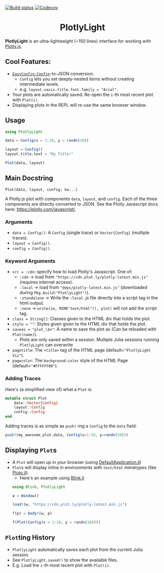[![Build status](https://github.com/joshday/PlotlyLight.jl/workflows/CI/badge.svg)](https://github.com/joshday/PlotlyLight.jl/actions?query=workflow%3ACI+branch%3Amaster)
[![Codecov](https://codecov.io/gh/joshday/PlotlyLight.jl/branch/master/graph/badge.svg)](https://codecov.io/gh/joshday/PlotlyLight.jl)


<h1 align="center">PlotlyLight</h1>

**PlotlyLight** is an ultra-lightweight (~150 lines) interface for working with [Plotly.js](https://plotly.com/javascript/).

## Cool Features:

- [`EasyConfig.Config`](https://github.com/joshday/EasyConfig.jl)-to-JSON conversion.
    - `Config` lets you set deeply-nested items without creating intermediate levels.
    - e.g. `layout.xaxis.title.font.family = "Arial"`.
- Your plots are automatically saved.  Re-open the `i`-th most recent plot with `Plot(i)`.
- Displaying plots in the REPL will re-use the same browser window.


## Usage

```julia
using PlotlyLight

data = Config(x = 1:10, y = randn(10))

layout = Config()
layout.title.text = "My Title!"

Plot(data, layout)
```

## Main Docstring

    Plot(data, layout, config; kw...)

A Plotly.js plot with components `data`, `layout`, and `config`.  Each of the three components are
directly converted to JSON.  See the Plotly Javascript docs here: https://plotly.com/javascript/.

### Arguments
- `data = Config()`: A `Config` (single trace) or `Vector{Config}` (multiple traces).
- `layout = Config()`.
- `config = Config()`.

### Keyword Arguments
- `src = :cdn`: specify how to load Plotly's Javascript.  One of:
    - `:cdn` → load from `"https://cdn.plot.ly/plotly-latest.min.js"` (requires internet access).
    - `:local` → load from `"deps/plotly-latest.min.js"` (downloaded during `Pkg.build("PlotlyLight")`).
    - `:standalone` → Write the `:local` .js file directly into a script tag in the html output.
    - `:none` → `write(io, MIME"text/html"(), plot)` will not add the script tag.
- `class = String[]`: Classes given to the HTML div that holds the plot.
- `style = ""`: Styles given given to the HTML div that holds the plot.
- `saveas = "plot_\$n"`: A name to save the plot as (Can be reloaded with `Plot(name)`).
    - Plots are only saved within a session.  Multiple Julia sessions running `PlotlyLight` can
      overwrite
- `pagetitle`: The `<title>` tag of the HTML page (default=`"PlotlyLight Viz"`).
- `pagecolor`: The `background-color` style of the HTML Page (default=`"#FFFFFF00"`).

### Adding Traces

Here's (a simplified view of) what a `Plot` is:

```julia
mutable struct Plot
    data::Vector{Config}
    layout::Config
    config::Config
end
```

Adding traces is as simple as `push!`-ing a `Config` to the `data` field:

```julia
push!(my_awesome_plot.data, Config(x=1:10, y=randn(10)))
```

## Displaying `Plot`s

- A `Plot` will open up in your browser (using [DefaultApplication.jl](https://github.com/tpapp/DefaultApplication.jl))
- `Plot`s will display inline in environments with `text/html` mimetypes (like [Pluto.jl](https://github.com/fonsp/Pluto.jl)).
    - Here's an example using [Blink.jl](https://github.com/JuliaGizmos/Blink.jl)
    ```julia
    using Blink, PlotlyLight

    w = Window()

    load!(w, "https://cdn.plot.ly/plotly-latest.min.js")

    f(p) = body!(w, p)

    f(Plot(Config(x = 1:10, y = randn(10))))
    ```

## `Plot`ting History

- `PlotlyLight` automatically saves each plot from the current Julia session.
- See `PlotlyLight.saved()` to show the available files.
- E.g. Load the `i`-th most recent plot with `Plot(i)`.
